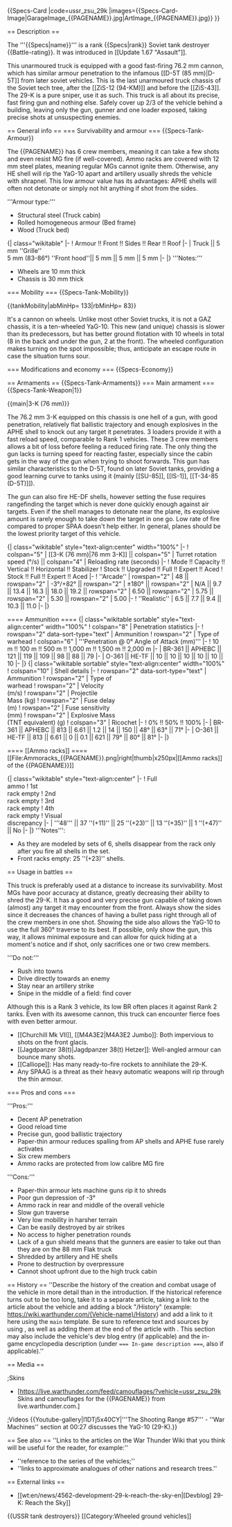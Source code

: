 {{Specs-Card
|code=ussr_zsu_29k
|images={{Specs-Card-Image|GarageImage_{{PAGENAME}}.jpg|ArtImage_{{PAGENAME}}.jpg}}
}}

== Description ==
<!-- ''In the description, the first part should be about the history of the creation and combat usage of the vehicle, as well as its key features. In the second part, tell the reader about the ground vehicle in the game. Insert a screenshot of the vehicle, so that if the novice player does not remember the vehicle by name, he will immediately understand what kind of vehicle the article is talking about.'' -->
The '''{{Specs|name}}''' is a rank {{Specs|rank}} Soviet tank destroyer {{Battle-rating}}. It was introduced in [[Update 1.67 "Assault"]].

This unarmoured truck is equipped with a good fast-firing 76.2 mm cannon, which has similar armour penetration to the infamous [[D-5T (85 mm)|D-5T]] from later soviet vehicles. This is the last unarmoured truck chassis of the Soviet tech tree, after the [[ZiS-12 (94-KM)]] and before the [[ZiS-43]]. The 29-K is a pure sniper, use it as such. This truck is all about its precise, fast firing gun and nothing else. Safely cover up 2/3 of the vehicle behind a building, leaving only the gun, gunner and one loader exposed, taking precise shots at unsuspecting enemies.

== General info ==
=== Survivability and armour ===
{{Specs-Tank-Armour}}
<!-- ''Describe armour protection. Note the most well protected and key weak areas. Appreciate the layout of modules as well as the number and location of crew members. Is the level of armour protection sufficient, is the placement of modules helpful for survival in combat? If necessary use a visual template to indicate the most secure and weak zones of the armour.'' -->

The {{PAGENAME}} has 6 crew members, meaning it can take a few shots and even resist MG fire (if well-covered). Ammo racks are covered with 12 mm steel plates, meaning regular MGs cannot ignite them. Otherwise, any HE shell will rip the YaG-10 apart and artillery usually shreds the vehicle with shrapnel. This low armour value has its advantages: APHE shells will often not detonate or simply not hit anything if shot from the sides.

'''Armour type:'''

* Structural steel (Truck cabin)
* Rolled homogeneous armour (Bed frame)
* Wood (Truck bed)

{| class="wikitable"
|-
! Armour !! Front !! Sides !! Rear !! Roof
|-
| Truck || 5 mm ''Grille'' <br> 5 mm (83-86°) ''Front hood''|| 5 mm || 5 mm || 5 mm
|-
|}
'''Notes:'''

* Wheels are 10 mm thick
* Chassis is 30 mm thick

=== Mobility ===
{{Specs-Tank-Mobility}}
<!-- ''Write about the mobility of the ground vehicle. Estimate the specific power and manoeuvrability, as well as the maximum speed forwards and backwards.'' -->

{{tankMobility|abMinHp= 133|rbMinHp= 83}}

It's a cannon on wheels. Unlike most other Soviet trucks, it is not a GAZ chassis, it is a ten-wheeled YaG-10. This new (and unique) chassis is slower than its predecessors, but has better ground flotation with 10 wheels in total (8 in the back and under the gun, 2 at the front). The wheeled configuration makes turning on the spot impossible; thus, anticipate an escape route in case the situation turns sour.

=== Modifications and economy ===
{{Specs-Economy}}

== Armaments ==
{{Specs-Tank-Armaments}}
=== Main armament ===
{{Specs-Tank-Weapon|1}}
<!-- ''Give the reader information about the characteristics of the main gun. Assess its effectiveness in a battle based on the reloading speed, ballistics and the power of shells. Do not forget about the flexibility of the fire, that is how quickly the cannon can be aimed at the target, open fire on it and aim at another enemy. Add a link to the main article on the gun: <code><nowiki>{{main|Name of the weapon}}</nowiki></code>. Describe in general terms the ammunition available for the main gun. Give advice on how to use them and how to fill the ammunition storage.'' -->
{{main|3-K (76 mm)}}

The 76.2 mm 3-K equipped on this chassis is one hell of a gun, with good penetration, relatively flat ballistic trajectory and enough explosives in the APHE shell to knock out any target it penetrates. 3 loaders provide it with a fast reload speed, comparable to Rank 1 vehicles. These 3 crew members allows a bit of loss before feeling a reduced firing rate. The only thing the gun lacks is turning speed for reacting faster, especially since the cabin gets in the way of the gun when trying to shoot forwards. This gun has similar characteristics to the D-5T, found on later Soviet tanks, providing a good learning curve to tanks using it (mainly [[SU-85]], [[IS-1]], [[T-34-85 (D-5T)]]).

The gun can also fire HE-DF shells, however setting the fuse requires rangefinding the target which is never done quickly enough against air targets. Even if the shell manages to detonate near the plane, its explosive amount is rarely enough to take down the target in one go. Low rate of fire compared to proper SPAA doesn't help either. In general, planes should be the lowest priority target of this vehicle.

{| class="wikitable" style="text-align:center" width="100%"
|-
! colspan="5" | [[3-K (76 mm)|76 mm 3-K]] || colspan="5" | Turret rotation speed (°/s) || colspan="4" | Reloading rate (seconds)
|-
! Mode !! Capacity !! Vertical !! Horizontal !! Stabilizer
! Stock !! Upgraded !! Full !! Expert !! Aced
! Stock !! Full !! Expert !! Aced
|-
! ''Arcade''
| rowspan="2" | 48 || rowspan="2" | -3°/+82° || rowspan="2" | ±180° || rowspan="2" | N/A || 9.7 || 13.4 || 16.3 || 18.0 || 19.2 || rowspan="2" | 6.50 || rowspan="2" | 5.75 || rowspan="2" | 5.30 || rowspan="2" | 5.00
|-
! ''Realistic''
| 6.5 || 7.7 || 9.4 || 10.3 || 11.0
|-
|}

==== Ammunition ====
{| class="wikitable sortable" style="text-align:center" width="100%"
! colspan="8" | Penetration statistics
|-
! rowspan="2" data-sort-type="text" | Ammunition
! rowspan="2" | Type of<br>warhead
! colspan="6" | '''Penetration @ 0° Angle of Attack (mm)'''
|-
! 10 m !! 100 m !! 500 m !! 1,000 m !! 1,500 m !! 2,000 m
|-
| BR-361 || APHEBC || 121 || 119 || 109 || 98 || 88 || 79
|-
| O-361 || HE-TF || 10 || 10 || 10 || 10 || 10 || 10
|-
|}
{| class="wikitable sortable" style="text-align:center" width="100%"
! colspan="10" | Shell details
|-
! rowspan="2" data-sort-type="text" | Ammunition
! rowspan="2" | Type of<br>warhead
! rowspan="2" | Velocity<br>(m/s)
! rowspan="2" | Projectile<br>Mass (kg)
! rowspan="2" | Fuse delay<br>(m)
! rowspan="2" | Fuse sensitivity<br>(mm)
! rowspan="2" | Explosive Mass<br>(TNT equivalent) (g)
! colspan="3" | Ricochet
|-
! 0% !! 50% !! 100%
|-
| BR-361 || APHEBC || 813 || 6.61 || 1.2 || 14 || 150 || 48° || 63° || 71°
|-
| O-361 || HE-TF || 813 || 6.61 || 0 || 0.1 || 621 || 79° || 80° || 81°
|-
|}

==== [[Ammo racks]] ====
[[File:Ammoracks_{{PAGENAME}}.png|right|thumb|x250px|[[Ammo racks]] of the {{PAGENAME}}]]
<!-- '''Last updated: 2.1.0.81''' -->
{| class="wikitable" style="text-align:center"
|-
! Full<br>ammo
! 1st<br>rack empty
! 2nd<br>rack empty
! 3rd<br>rack empty
! 4th<br>rack empty
! Visual<br>discrepancy
|-
| '''48''' || 37&nbsp;''(+11)'' || 25&nbsp;''(+23)'' || 13&nbsp;''(+35)'' || 1&nbsp;''(+47)'' || No
|-
|}
'''Notes''':

* As they are modeled by sets of 6, shells disappear from the rack only after you fire all shells in the set.
* Front racks empty: 25&nbsp;''(+23)'' shells.

== Usage in battles ==
<!-- ''Describe the tactics of playing in the vehicle, the features of using vehicles in the team and advice on tactics. Refrain from creating a "guide" - do not impose a single point of view but instead give the reader food for thought. Describe the most dangerous enemies and give recommendations on fighting them. If necessary, note the specifics of the game in different modes (AB, RB, SB).'' -->
This truck is preferably used at a distance to increase its survivability. Most MGs have poor accuracy at distance, greatly decreasing their ability to shred the 29-K. It has a good and very precise gun capable of taking down (almost) any target it may encounter from the front. Always show the sides since it decreases the chances of having a bullet pass right through all of the crew members in one shot. Showing the side also allows the YaG-10 to use the full 360° traverse to its best. If possible, only show the gun, this way, it allows minimal exposure and can allow for quick hiding at a moment's notice and if shot, only sacrifices one or two crew members.

'''Do not:'''

* Rush into towns
* Drive directly towards an enemy
* Stay near an artillery strike
* Snipe in the middle of a field: find cover

Although this is a Rank 3 vehicle, its low BR often places it against Rank 2 tanks. Even with its awesome cannon, this truck can encounter fierce foes with even better armour.

* [[Churchill Mk VII]], [[M4A3E2|M4A3E2&nbsp;Jumbo]]: Both impervious to shots on the front glacis.
* [[Jagdpanzer 38(t)|Jagdpanzer&nbsp;38(t)&nbsp;Hetzer]]: Well-angled armour can bounce many shots.
* [[Calliope]]: Has many ready-to-fire rockets to annihilate the 29-K.
* Any SPAAG is a threat as their heavy automatic weapons will rip through the thin armour.

=== Pros and cons ===
<!-- ''Summarise and briefly evaluate the vehicle in terms of its characteristics and combat effectiveness. Mark its pros and cons in a bulleted list. Try not to use more than 6 points for each of the characteristics. Avoid using categorical definitions such as "bad", "good" and the like - use substitutions with softer forms such as "inadequate" and "effective".'' -->

'''Pros:'''

* Decent AP penetration
* Good reload time
* Precise gun, good ballistic trajectory
* Paper-thin armour reduces spalling from AP shells and APHE fuse rarely activates
* Six crew members
* Ammo racks are protected from low calibre MG fire

'''Cons:'''

* Paper-thin armour lets machine guns rip it to shreds
* Poor gun depression of -3°
* Ammo rack in rear and middle of the overall vehicle
* Slow gun traverse
* Very low mobility in harsher terrain
* Can be easily destroyed by air strikes
* No access to higher penetration rounds
* Lack of a gun shield means that the gunners are easier to take out than they are on the 88 mm Flak truck
* Shredded by artillery and HE shells
* Prone to destruction by overpressure
* Cannot shoot upfront due to the high truck cabin

== History ==
''Describe the history of the creation and combat usage of the vehicle in more detail than in the introduction. If the historical reference turns out to be too long, take it to a separate article, taking a link to the article about the vehicle and adding a block "/History" (example: <nowiki>https://wiki.warthunder.com/(Vehicle-name)/History</nowiki>) and add a link to it here using the <code>main</code> template. Be sure to reference text and sources by using <code><nowiki><ref></ref></nowiki></code>, as well as adding them at the end of the article with <code><nowiki><references /></nowiki></code>. This section may also include the vehicle's dev blog entry (if applicable) and the in-game encyclopedia description (under <code><nowiki>=== In-game description ===</nowiki></code>, also if applicable).''

== Media ==
<!-- ''Excellent additions to the article would be video guides, screenshots from the game, and photos.'' -->

;Skins
* [https://live.warthunder.com/feed/camouflages/?vehicle=ussr_zsu_29k Skins and camouflages for the {{PAGENAME}} from live.warthunder.com.]

;Videos
{{Youtube-gallery|l1DTj5x40CY|'''The Shooting Range #57''' - ''War Machines'' section at 00:27 discusses the YaG-10 (29-K).}}

== See also ==
''Links to the articles on the War Thunder Wiki that you think will be useful for the reader, for example:''
* ''reference to the series of the vehicles;''
* ''links to approximate analogues of other nations and research trees.''

== External links ==
<!-- ''Paste links to sources and external resources, such as:''
* ''topic on the official game forum;''
* ''other literature.'' -->

* [[wt:en/news/4562-development-29-k-reach-the-sky-en|[Devblog] 29-K: Reach the Sky]]

{{USSR tank destroyers}}
[[Category:Wheeled ground vehicles]]